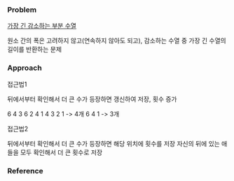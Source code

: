 ### Problem
[가장 긴 감소하는 부분 수열](https://www.acmicpc.net/problem/11722)

원소 간의 폭은 고려하지 않고(연속하지 않아도 되고), 감소하는 수열 중 가장 긴 수열의 길이를 반환하는 문제


### Approach
접근법1

뒤에서부터 확인해서 더 큰 수가 등장하면 갱신하여 저장, 횟수 증가

6
4 3 6 2 4 1
4 3 2 1 -> 4개
6 4 1 -> 3개

접근법2

뒤에서부터 확인해서 더 큰 수가 등장하면 해당 위치에 횟수를 저장
자신의 뒤에 있는 애들을 모두 확인해서 더 큰 횟수로 저장


### Reference
